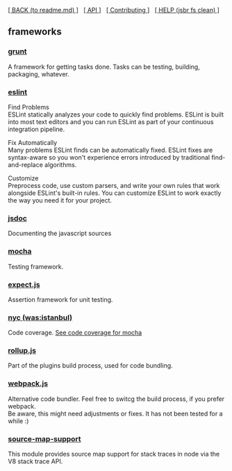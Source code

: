 [[ BACK (to readme.md) ]](../README.md) &nbsp; [[ API ]](api.index.md) &nbsp;
[[ Contributing ]](contributing.md) &nbsp; [[ HELP (jsbr fs clean) ]](fs.clean.md)

## frameworks ##

### [grunt](https://gruntjs.com "Homepage of grunt") ###

A framework for getting tasks done. Tasks can be testing, building, packaging, whatever.

### [eslint](https://eslint.org/) ###

Find Problems  
ESLint statically analyzes your code to quickly find problems. ESLint is built into most text editors and you can run ESLint as part of your continuous integration pipeline.  

Fix Automatically  
Many problems ESLint finds can be automatically fixed. ESLint fixes are syntax-aware so you won't experience errors introduced by traditional find-and-replace algorithms.  

Customize  
Preprocess code, use custom parsers, and write your own rules that work alongside ESLint's built-in rules. You can customize ESLint to work exactly the way you need it for your project.

### [jsdoc](https://jsdoc.app/) ###

Documenting the javascript sources

### [mocha](https://mochajs.org/) ###

Testing framework.

### [expect.js](https://github.com/Automattic/expect.js) ###

Assertion framework for unit testing.

### [nyc (was:istanbul)](https://istanbul.js.org/) ###

Code coverage. [See code coverage for mocha](https://istanbul.js.org/docs/tutorials/mocha/)

### [rollup.js](https://rollupjs.org/) ###
Part of the plugins build process, used for code bundling.

### [webpack.js](https://webpack.js.org/) ###
Alternative code bundler. Feel free to switcg the build process, if you prefer webpack.  
Be aware, this might need adjustments or fixes. It has not been tested for a while :)

### [source-map-support](https://www.npmjs.com/package/source-map-support) ###
This module provides source map support for stack traces in node via the V8 stack trace API.
